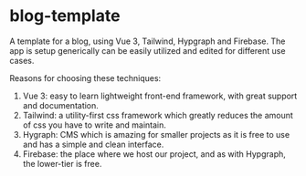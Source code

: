 # blog-template

A template for a blog, using Vue 3, Tailwind, Hypgraph and Firebase. The app is setup generically can be easily utilized and edited for different use cases. 

Reasons for choosing these techniques:

1. Vue 3: easy to learn lightweight front-end framework, with great support and documentation.
2. Tailwind: a utility-first css framework which greatly reduces the amount of css you have to write and maintain.
3. Hygraph: CMS which is amazing for smaller projects as it is free to use and has a simple and clean interface.
4. Firebase: the place where we host our project, and as with Hypgraph, the lower-tier is free.

